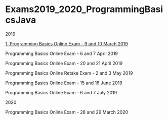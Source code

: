 # Exams2019_2020_ProgrammingBasicsJava

2019

[1. Programming Basics Online Exam - 9 and 10 March 2019](/Exam9and10March2019)

Programming Basics Online Exam - 6 and 7 April 2019

Programming Basics Online Exam - 20 and 21 April 2019

Programming Basics Online Retake Exam - 2 and 3 May 2019

Programming Basics Online Exam - 15 and 16 June 2019

Programming Basics Online Exam - 6 and 7 July 2019

2020

Programming Basics Online Exam - 28 and 29 March 2020
